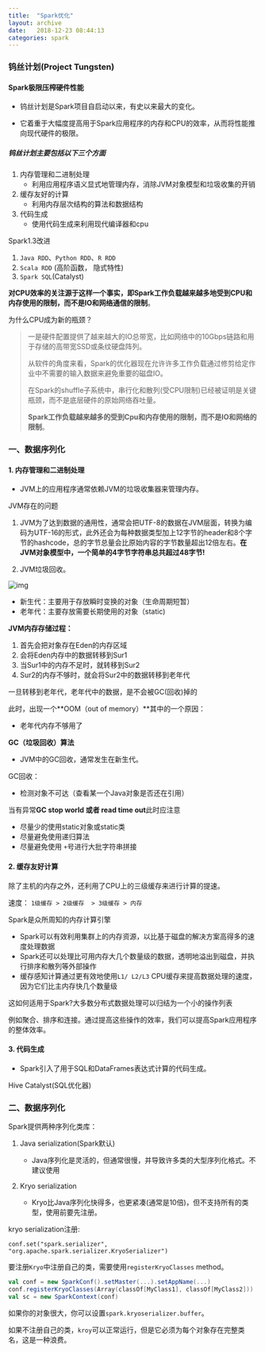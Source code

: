 ```yaml
---
title:  "Spark优化"
layout: archive
date:   2018-12-23 08:44:13
categories: spark
---
```


### 钨丝计划(Project Tungsten)

#### Spark极限压榨硬件性能

- 钨丝计划是Spark项目自启动以来，有史以来最大的变化。

- 它着重于大幅度提高用于Spark应用程序的内存和CPU的效率，从而将性能推向现代硬件的极限。

##### 钨丝计划主要包括以下三个方面

1. 内存管理和二进制处理
   - 利用应用程序语义显式地管理内存，消除JVM对象模型和垃圾收集的开销
2. 缓存友好的计算
   - 利用内存层次结构的算法和数据结构
3. 代码生成
   - 使用代码生成来利用现代编译器和cpu

Spark1.3改进

1. `Java RDD`、`Python RDD`、`R RDD`
2. `Scala RDD` (高阶函数， 隐式特性)
3. `Spark SQL`(Catalyst)

**对CPU效率的关注源于这样一个事实，即Spark工作负载越来越多地受到CPU和内存使用的限制，而不是IO和网络通信的限制**。

为什么CPU成为新的瓶颈？

> 一是硬件配置提供了越来越大的IO总带宽，比如网络中的10Gbps链路和用于存储的高带宽SSD或条纹硬盘阵列。
>
> 从软件的角度来看，Spark的优化器现在允许许多工作负载通过修剪给定作业中不需要的输入数据来避免重要的磁盘IO。
>
> 在Spark的shuffle子系统中，串行化和散列(受CPU限制)已经被证明是关键瓶颈，而不是底层硬件的原始网络吞吐量。
>
> **Spark工作负载越来越多的受到Cpu和内存使用的限制，而不是IO和网络的限制**。

###  一、数据序列化

#### 1. 内存管理和二进制处理

- JVM上的应用程序通常依赖JVM的垃圾收集器来管理内存。

JVM存在的问题

1. JVM为了达到数据的通用性，通常会把UTF-8的数据在JVM层面，转换为编码为UTF-16的形式，此外还会为每种数据类型加上12字节的header和8个字节的hashcode，总的字节总量会比原始内容的字节数量超出12倍左右。**在JVM对象模型中，一个简单的4字节字符串总共超过48字节!**

2. JVM垃圾回收。

![img](https://xlactive-1258062314.cos.ap-chengdu.myqcloud.com/2018-12-25%209-11-53.JPG)

- 新生代：主要用于存放瞬时变换的对象（生命周期短暂）
- 老年代：主要存放需要长期使用的对象（static)

**JVM内存存储过程：**

1. 首先会把对象存在Eden的内存区域
2. 会将Eden内存中的数据转移到Sur1
3. 当Sur1中的内存不足时，就转移到Sur2
4. Sur2的内存不够时，就会将Sur2中的数据转移到老年代

一旦转移到老年代，老年代中的数据，是不会被GC(回收)掉的

此时，出现一个**OOM（out of memory）**其中的一个原因：

- 老年代内存不够用了

**GC（垃圾回收）算法**

- JVM中的GC回收，通常发生在新生代。

GC回收：

- 检测对象不可达（查看某一个Java对象是否还在引用）

当有异常**GC stop world 或者 read time out**此时应注意

- 尽量少的使用static对象或static类
- 尽量避免使用递归算法
- 尽量避免使用 `+`号进行大批字符串拼接

#### 2. 缓存友好计算

除了主机的内存之外，还利用了CPU上的三级缓存来进行计算的提速。

速度： `1级缓存 > 2级缓存  > 3级缓存 > 内存`

Spark是众所周知的内存计算引擎

- Spark可以有效利用集群上的内存资源，以比基于磁盘的解决方案高得多的速度处理数据
- Spark还可以处理比可用内存大几个数量级的数据，透明地溢出到磁盘，并执行排序和散列等外部操作
- 缓存感知计算通过更有效地使用`L1/ L2/L3` CPU缓存来提高数据处理的速度，因为它们比主内存快几个数量级

这如何适用于Spark?大多数分布式数据处理可以归结为一个小的操作列表

例如聚合、排序和连接。通过提高这些操作的效率，我们可以提高Spark应用程序的整体效率。

#### 3. 代码生成

- Spark引入了用于SQL和DataFrames表达式计算的代码生成。

Hive Catalyst(SQL优化器)

### 二、数据序列化

Spark提供两种序列化类库：

1. Java serialization(Spark默认)
   - Java序列化是灵活的，但通常很慢，并导致许多类的大型序列化格式。不建议使用

2. Kryo serialization
   - Kryo比Java序列化快得多，也更紧凑(通常是10倍)，但不支持所有的类型，使用前要先注册。

kryo serialization注册:

`conf.set("spark.serializer", "org.apache.spark.serializer.KryoSerializer")`

要注册`Kryo`中注册自己的类，需要使用`registerKryoClasses` method。

```scala
val conf = new SparkConf().setMaster(...).setAppName(...)
conf.registerKryoClasses(Array(classOf[MyClass1], classOf[MyClass2]))
val sc = new SparkContext(conf)
```

如果你的对象很大，你可以设置`spark.kryoserializer.buffer`。

如果不注册自己的类，`kroy`可以正常运行，但是它必须为每个对象存在完整类名，这是一种浪费。

